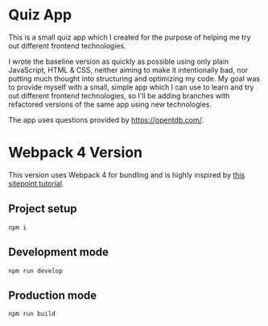# Quiz App

This is a small quiz app which I created for the purpose of helping me try out different frontend technologies. 

I wrote the baseline version as quickly as possible using only plain JavaScript, HTML & CSS, neither aiming to make it intentionally bad, nor putting much thought into structuring and optimizing my code.
My goal was to provide myself with a small, simple app which I can use to learn and try out different frontend technologies, so I'll be adding branches with refactored versions of the same app using new technologies.

The app uses questions provided by https://opentdb.com/.


# Webpack 4 Version

This version uses Webpack 4 for bundling and is highly inspired by [this sitepoint tutorial](https://www.sitepoint.com/beginners-guide-webpack-module-bundling).

## Project setup

```
npm i
```

## Development mode

```
npm run develop
```

## Production mode

```
npm run build
```
